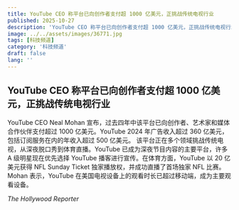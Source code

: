 ```yaml
---
title: YouTube CEO 称平台已向创作者支付超 1000 亿美元，正挑战传统电视行业
published: 2025-10-27
description: 'YouTube CEO 称平台已向创作者支付超 1000 亿美元，正挑战传统电视行业'
image: ../../assets/images/36771.jpg
tags: [科技频道]
category: '科技频道'
draft: false
lang: ''
---
```


## YouTube CEO 称平台已向创作者支付超 1000 亿美元，正挑战传统电视行业

YouTube CEO Neal Mohan 宣布，过去四年中该平台已向创作者、艺术家和媒体合作伙伴支付超过 1000 亿美元。YouTube 2024 年广告收入超过 360 亿美元，包括订阅服务在内的年收入超过 500 亿美元。
该平台正在多个领域挑战传统电视，从深夜脱口秀到体育直播。YouTube 已成为深夜节目内容的主要平台，许多 A 级明星现在优先选择 YouTube 播客进行宣传。在体育方面，YouTube 以 20 亿美元获得 NFL Sunday Ticket 独家播放权，并成功直播了首场独家 NFL 比赛。Mohan 表示，YouTube 在美国电视设备上的观看时长已超过移动端，成为主要观看设备。

*The Hollywood Reporter*
